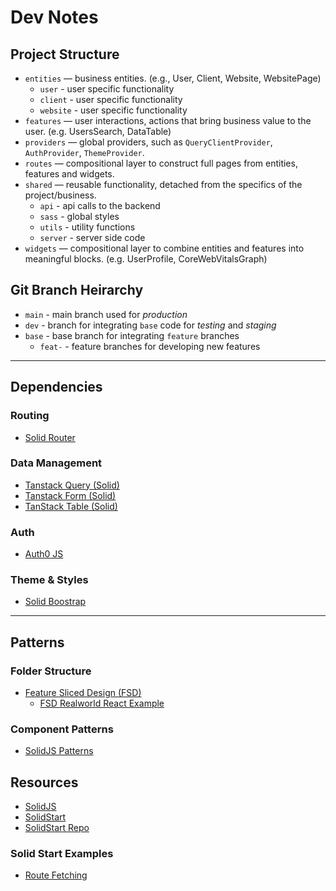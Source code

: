 # Dev Notes

## Project Structure

- `entities` — business entities. (e.g., User, Client, Website, WebsitePage)
  - `user` - user specific functionality
  - `client` - user specific functionality
  - `website` - user specific functionality
- `features` — user interactions, actions that bring business value to the user. (e.g. UsersSearch, DataTable)
- `providers` — global providers, such as `QueryClientProvider`, `AuthProvider`, `ThemeProvider`.
- `routes` — compositional layer to construct full pages from entities, features and widgets.
- `shared` — reusable functionality, detached from the specifics of the project/business.
  - `api` - api calls to the backend
  - `sass` - global styles
  - `utils` - utility functions
  - `server` - server side code
- `widgets` — compositional layer to combine entities and features into meaningful blocks. (e.g. UserProfile, CoreWebVitalsGraph)

## Git Branch Heirarchy

- `main` - main branch used for *production*
- `dev` - branch for integrating `base` code for *testing* and *staging*
- `base` - base branch for integrating `feature` branches
  - `feat-` - feature branches for developing new features

----

## Dependencies

### Routing

- [Solid Router](https://docs.solidjs.com/guides/how-to-guides/routing-in-solid/solid-router)

### Data Management

- [Tanstack Query (Solid)](https://tanstack.com/query/latest/docs/framework/solid/overview)
- [Tanstack Form (Solid)](https://tanstack.com/form/latest/docs/guides/basic-concepts)
- [TanStack Table (Solid)](https://tanstack.com/table/v8/docs/introduction)

### Auth

- [Auth0 JS](https://auth0.com/docs/libraries/auth0js)

### Theme & Styles

- [Solid Boostrap](https://solid-libs.github.io/solid-bootstrap/)

----

## Patterns

### Folder Structure

- [Feature Sliced Design (FSD)](https://feature-sliced.design/docs/get-started/overview)
  - [FSD Realworld React Example](https://github.com/sldk-yuri/realworld-react-fsd/)

### Component Patterns

- [SolidJS Patterns](https://raqueebuddinaziz.com/blog/3-patterns-to-write-better-and-more-readable-solidjs-components)

## Resources

- [SolidJS](https://docs.solidjs.com/)
- [SolidStart](https://start.solidjs.com/)
- [SolidStart Repo](https://github.com/solidjs/solid-start/)

### Solid Start Examples

- [Route Fetching](https://github.com/solidjs/solid-start/blob/main/examples/hackernews/src/routes/%5B...stories%5D.tsx)
